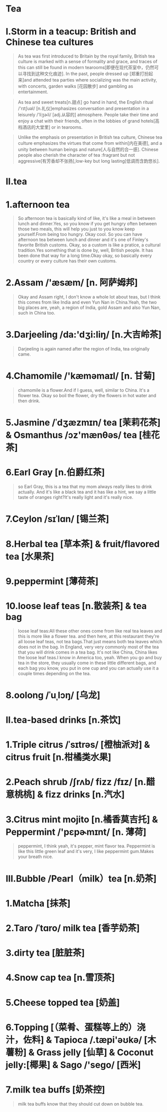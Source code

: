 # Tea
# I.Storm in a teacup: British and Chinese tea cultures
> As tea was first introduced to Britain by the royal family, British tea culture is marked with a sense of formality and grace, and traces of this can still be found in modern tearooms[即便在现代茶室中，仍然可以寻找到这种文化痕迹]. In the past, people dressed up [郑重打扮起来]and attended tea parties where socializing was the main activity, with concerts, garden walks [花园散步] and gambling as entertainment.

> As tea and sweet treats[n.甜点] go hand in hand, the English ritual /'rɪtʃuəl/ [n.礼仪]emphasizes conversation and presentation in a leisurely /'liʒɚli/ [adj.从容的] atmosphere. People take their time and enjoy a chat with their friends, often in the lobbies of grand hotels[高档酒店的大堂里] or in tearooms.

> Unlike the emphasis on presentation in British tea culture, Chinese tea culture emphasizes the virtues that come from within[内在美德], and a unity between human beings and nature[人与自然的合一感]. Chinese people also cherish the character of tea :fragrant but not aggressive[有芳香却不张扬],low-key but long lasting[低调而含韵悠长].

# II.tea
# 1.afternoon tea 
> So afternoon tea is basically kind of like, it's like a meal in between lunch and dinner.Yes, so you know if you get hungry often between those two meals, this will help you just to you know keep yourself.From being too hungry. Okay cool. So you can have afternoon tea between lunch and dinner and it's one of Finley's favorite British customs. Okay, so a custom is like a pratice, a cultural tradition.Yes something that is done by, well, British people. It has been done that way for a long time.Okay okay, so basically every country or every culture has their own customs.

# 2.Assam /'æsæm/ [n. 阿萨姆邦] 
> Okay and Assam right, I don't know a whole lot about teas, but I think this comes from like India and even Yun Nan in China.Yeah, the two big places are, yeah, a region of India, gold Assam and also Yun Nan, such in China too.

# 3.Darjeeling /da:'dʒi:liŋ/ [n.大吉岭茶]  
> Darjeeling is again named after the region of India, tea originally came.

# 4.Chamomile  /'kæməmaɪl/ [n. 甘菊]
> chamomile is a flower.And if I guess, well, similar to China. It's a flower tea. Okay so boil the flower, dry the flowers in hot water and then drink.

# 5.Jasmine /ˈdʒæzmɪn/ tea [茉莉花茶] & Osmanthus /ɔz'mænθəs/ tea [桂花茶]

# 6.Earl Gray [n.伯爵红茶] 
> so Earl Gray, this is a tea that my mom always really likes to drink actually. And it's like a black tea and it has like a hint, we say a little taste of oranges right?It's really light and it's really nice.

# 7.Ceylon /sɪˈlɑn/ [锡兰茶]

# 8.Herbal tea [草本茶] & fruit/flavored tea [水果茶]

# 9.peppermint [薄荷茶]

# 10.loose leaf teas [n.散装茶] & tea bag
> loose leaf teas:All these other ones come from like real tea leaves and this is more like a flower tea. and then here, at this restaurant they're all loose leaf teas, not tea bags.That just means both tea leaves which does not in the bag. In England, very very commonly most of the tea that you will drink comes in a tea bag. It's not like China, China likes the loose leaf teas.I know in America too, yeah. When you go and buy tea in the store, they usually come in these little different bags, and each bag you know, you put in one cup and you can actually use it a couple times depending on the tea.

# 8.oolong /ˈuˌlɔŋ/ [乌龙]

# II.tea-based drinks [n.茶饮]
# 1.Triple citrus /ˈsɪtrəs/ [橙柚派对] & citrus fruit [n.柑橘类水果]

# 2.Peach shrub /ʃrʌb/ fizz /fɪz/ [n.醋意桃桃] & fizz drinks [n.汽水]

# 3.Citrus mint mojito [n.橘香莫吉托] & Peppermint /'pɛpɚmɪnt/ [n. 薄荷]
> peppermint, I think yeah, it's pepper, mint flavor tea. Peppermint is like this little green leaf and it's very, I like peppermint gum.Makes your breath nice. 

# III.Bubble /Pearl（milk）tea [n.奶茶]
# 1.Matcha [抹茶]

# 2.Taro /ˈtɑro/ milk tea [香芋奶茶]

# 3.dirty tea [脏脏茶]

# 4.Snow cap tea [n.雪顶茶]

# 5.Cheese topped tea [奶盖]

# 6.Topping [（菜肴、蛋糕等上的）浇汁，佐料] & Tapioca /.tæpi'əʊkə/ [木薯粉] & Grass jelly [仙草] & Coconut jelly:[椰果] & Sago /'seɡo/ [西米]

# 7.milk tea buffs [奶茶控]
> milk tea buffs know that they should cut down on bubble tea.





